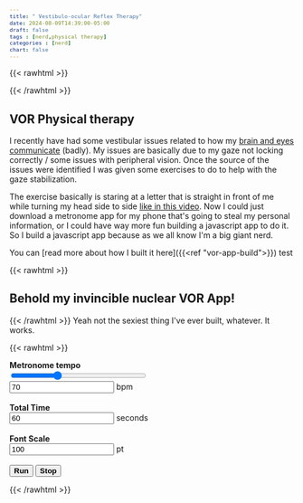```yaml
---
title: " Vestibulo-ocular Reflex Therapy"
date: 2024-08-09T14:39:00-05:00
draft: false
tags : [nerd,physical therapy]
categories : [nerd]
chart: false
---
```


{{< rawhtml >}}
<script src="
https://cdn.jsdelivr.net/npm/js-cookie@3.0.5/dist/js.cookie.min.js
"></script>

<style>
    .target {
        font-size:36pt;
        font-weight:bold;
        position:sticky;
        border: none;  
        background:white;
        width:100%;
        height:100vh;
        top:0;
        left:0;
        z-index:100000;
        text-align: center;
        vertical-align: middle;  
        padding-top:calc(50vh - 30pt);
        display:none;
    }

    .target button {
        font-size:12pt;
    }

    label, button {
        font-weight:bold;
    }

    pre {
        font-size:80%;
    }

    .container {
        position:absolute;
        top:0;
        left:0;
        width:100%;
        height:100%;
        border: none; 
    }

    #note {
        font-size:12pt;
        font-weight:normal;
        color:black;
        position:absolute;
        top:0;
        left:0;
    }

    #drag{
        border:none; 
        display:block;
        position:absolute;
    }

    #TargetSpan{
        border: none;
    }

    .point:hover {
        cursor:pointer;
    }
  </style> 
<!--
<div class='target' id="theletter">A
<br>
<form>
<button type="button" onclick="stop();">Stop</button>
</form>
</div>
-->
{{< /rawhtml >}}

## VOR Physical therapy

I recently have had some vestibular issues related to how my [brain and eyes communicate](https://www.physio-pedia.com/Vestibulo-Ocular_Reflex) (badly). My issues are basically due to my gaze not locking correctly / some issues with peripheral vision. Once the source of the issues were identified I was given some exercises to do to help with the gaze stabilization. 


The exercise basically is staring at a letter that is straight in front of me while turning my head side to side
[like in this video](https://youtu.be/Mk7v9r4acQU?t=236). Now I could just download a metronome app for my phone that's going to steal 
my personal information, or I could have way more fun building a javascript app to do it. So I build a javascript app because as we all 
know I'm a big giant nerd.

You can [read more about how I built it here]({{<ref "vor-app-build">}}) test
<!--more--> 
{{< rawhtml >}}
<script>
    var mutants = new Audio('/inm.mp3');

    function playMutants() {
        mutants.play();
    }
</script>

<h2 id="vorform" class="point" onClick='playMutants()'>Behold my invincible nuclear VOR App!</h2>
{{< /rawhtml >}}
Yeah not the sexiest thing I've ever built, whatever. It works.

{{< rawhtml >}}
<form >
    <!-- <button  type="button" onclick="javascript:runProj();">Run</button > <br/> -->
    <label>Metronome tempo</label><br/>
    <input type="range" min="30" max="150" value="70" class="slider" id="tempo" onchange="settempo(this.value)" style="width:18em">
    <br/>
    <input type="text" id="tempoText" value="70" onchange="settempo2(this.value)"></input> bpm
    <br/>
    <br/>
    <label>Total Time</label><br/>
    <input type="text" id="timelimit" value="60" onchange="setTime(this.value)"></input> seconds
    <br/>
    <br/>
    <label>Font Scale</label><br/>
    <input type="text" id="fontSize" value="100" onchange="setFontScale(this.value)"></input> pt
    <br/>
    <br/>
    <button type="button" onclick="run();">Run</button>
    <button type="button" onclick="stop();">Stop</button>
    <!-- <button type="button" onclick="show();">Show!</button> -->
</form>

<script>
    var running = false;
    var timeLimit = 60.0;
    var tempo = 70;
    var delay = 1000.0 * 60.0 / tempo;
    var tick = new Audio('/metronome.mp3');
    var booong = new Audio('/boooong.mp3');
    var endTime = Date.now();

    var calcTop = 0;
    var calcLeft = 0;
    var fontScalar = 24;
    //audio.play();
    var updatingFontSize = false;

    function isNumber(value) {
    return typeof value === 'number';
    }

    function settempo(v) {
        tempo = v
        delay = 1000.0 * 60.0 / tempo - 24.0;
        document.getElementById("tempoText").value = tempo;
    }


    function settempo2(v) {
        tempo = v;
        delay = 1000.0 * 60.0 / tempo; // - 24.0;
        document.getElementById("tempo").value = tempo;
        //runProj(); 
    }

    function setFontScale(v) {
        if (updatingFontSize) {return;}

        fontScaler = parseInt(v);
        //console.log(fontScaler);
        document.getElementById("TargetSpan").style.fontSize = v + "pt"
    }

    function setFontScale2(v) {
        //alert(v);
        //setFontScale(v);
        fontScaler = v;
        updatingFontSize = true;
        document.getElementById("TargetSpan").style.fontSize = v + "pt"
        document.getElementById("fontSize").value = v;
        updatingFontSize = false;
    }

    function setTime(v) {
        //console.log(v);
        timeLimit = v;
    }    
  
    function run() {
        keycapon();
        disableScroll();
        //console.log(timeLimit);
        document.getElementById("theletter").style.display="block";
        dragElement(document.getElementById("drag"));
        //console.log('run');
        running = true;

        tick = new Audio('/metronome.mp3');
        tick.addEventListener("ended",runFirst);
        tick.play();
    }

    function runFirst() {
        //tick.onended = nothing;
        tick.removeEventListener("ended",runFirst);
        var dt = new Date();
        endTime = new Date(dt.getTime() + 1000 * timeLimit);  
        //runSub();
        setTimeout(runSub, delay);

    }

    function runSub() {
        //console.log("Current time: " + Date.now().toString() + " :: End Time: " + endTime.toString() );
        if (Date.now() > endTime) {
            running = false;
            document.getElementById("theletter").style.display="none";
            booong.play();
        }
        if (running) { 
            tick.play();
            setTimeout(runSub, delay);
        } 
    }

    function show() {
        document.getElementById("theletter").style.display="block";
        dragElement(document.getElementById("drag"));
        //console.log(document.getElementById("TargetSpan").offsetWidth);
    }

    function stop() {
        keycapoff();
        document.getElementById("theletter").style.display="none";
        running = false;

        updatingFontSize = true;
        //document.getElementById("TargetSpan").style.fontSize = fontScaler + "pt"
        document.getElementById('fontSize').value = fontScaler;
        updatingFontSize = false;


        var cookie = createCookieValue(calcTop,calcLeft, fontScaler);
        //console.log(fontScaler);
        setCookie("vor.carltracy.com",cookie,24);
        enableScroll();


    }

    
    function createCookieValue(top,left,fs) {
        var obj = new Object();
        obj.top = top;
        obj.left = left;
        obj.fontScaler = fs;
        //console.log(fs);
        var ret = JSON.stringify(obj);
        return obj;
    }


   function setCookie(cname,obj,exdays) {
    //console.log(obj);
    Cookies.set(cname,JSON.stringify(obj),{expires: exdays});
   }

    // drag element
    function dragElement(elmnt) {
        var pos1 = 0, pos2 = 0, pos3 = 0, pos4 = 0;
        elmnt.onmousedown = dragMouseDown;
        // These should be loaded from a cookie to save the position we want
        // If they are zero there's no cookie saved so set it to the approximate
        // center of the screen
        if ((calcTop<1) || (calcLeft<1)) {
            calcTop = screen.height / 2.0 - elmnt.offsetHeight;
            calcLeft = screen.width / 2.0 - elmnt.offsetWidth;
            //console.log(calcLeft);
        }
        elmnt.style.top = calcTop + "px";
        elmnt.style.left = calcLeft + "px";


        function dragMouseDown(e) {
            e = e || window.event;
            e.preventDefault();
            // get the mouse cursor position at startup:
            pos3 = e.clientX;
            pos4 = e.clientY;
            document.onmouseup = closeDragElement;
            // call a function whenever the cursor moves:
            document.onmousemove = elementDrag;
        }

        function elementDrag(e) {
            e = e || window.event;
            e.preventDefault();
            // calculate the new cursor position:
            pos1 = pos3 - e.clientX;
            pos2 = pos4 - e.clientY;
            pos3 = e.clientX;
            pos4 = e.clientY;
            // set the element's new position:

            calcTop = (elmnt.offsetTop - pos2);
            calcLeft = (elmnt.offsetLeft - pos1);
            elmnt.style.top = calcTop + "px";
            elmnt.style.left = calcLeft + "px";


        }

        function closeDragElement() {
            // stop moving when mouse button is released:
            document.onmouseup = null;
            document.onmousemove = null;

            //console.log(calcTop);
            //console.log(calcLeft);
            var cookie = createCookieValue(calcTop,calcLeft, fontScaler);
            //console.log(cookie);
            setCookie("vor.carltracy.com",cookie,24);

        }
    }

    // capture keydown events
    function keycapon() {
        document.addEventListener('keydown', keycapcallback);

    }

    function keycapoff() {
        document.removeEventListener('keydown',keycapcallback);
    }

    function keycapcallback(event) {

        kc = event.keyCode;
        //console.log(kc);

        if (kc == 38) {
            setFontScale2(parseInt(fontScaler) + 1);
        }
        if (kc== 40) {
            setFontScale2(parseInt(fontScaler) - 1);
        }
        if (kc== 27) {
            stop();
            return;
        }

        var cookie = createCookieValue(calcTop,calcLeft, fontScaler);
        //console.log(cookie);
        setCookie("vor.carltracy.com",cookie,24);

    }

    var yOffset = 0;
    function disableScroll() {
        //alert('disable scroll');
        console.log("disable scroll");
        console.log(window.pageYOffset);
        yOffset = window.pageYOffset;
        // Get the current page scroll position
        scrollTop =
            window.pageYOffset ||
            document.documentElement.scrollTop;
        scrollLeft =
            window.pageXOffset ||
            document.documentElement.scrollLeft,

            // if any scroll is attempted,
            // set this to the previous value
            window.onscroll = function () {
                window.scrollTo(scrollLeft, scrollTop);
            };
    }

    function enableScroll() {
        //console.log(window.pageYOffset);
        //window.pageYOffset = yOffset;  
        window.scrollTo(0,yOffset);    
        console.log(window.pageYOffset);

        window.onscroll = function () { };

    }

    window.onload = function() {
        var test = Cookies.get("vor.carltracy.com"); // getCookie("vor.carltracy.com");
        var test2 = JSON.parse(test);       

        if ( (typeof test2["top"] !== 'undefined') && (typeof test2["left"] !== 'undefined'))   {
            //console.log("Cookie!")
            calcTop = test2["top"];
            calcLeft = test2["left"];
        } else {
            calcTop = 0;
            calcLeft = 0;
            //console.log("No cookie!");
        }

        if (typeof test2["fontScaler"] !== 'undefined') {
            fontScaler = test2["fontScaler"];
        } else {
            fontScaler = 24;
        }
        setFontScale2(fontScaler);

        //document.getElementById("fontSize").value =   fontScaler;
    }

    var parent = document.body;  
    var div = document.createElement('div');
    div.classList.add('target');
    div.id='theletter'
    div.innerHTML = '<div class="container"><div id="note"><p>Drag the "A" so that it is directly in front of your eyes. The page will save the position in a cookie for the next time you visit!</p>' + 
    '<p><ul style="text-align:left"><li>Use the up arrow to increase font size</li>' + 
    '<li>Use the down arrow to decrease font size</li>' + 
    '<li>Use the escape key or the stop button to stop</li></ul></p>' + 
    '<div style="clear:both"><form style="text-align:left"> <button type="button" onclick="stop();">Stop</button></form></div>' + 
        '<div id="drag"><span id="TargetSpan">A</span><br/></div></div>'
    '</div>'+
    parent.insertBefore(div, parent.firstChild);    

    updatingFontSize = false;
</script>


{{< /rawhtml >}}





